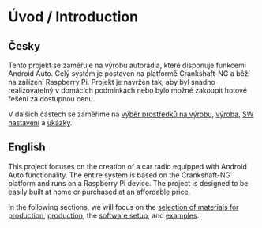 # Úvod / Introduction

## Česky
Tento projekt se zaměřuje na výrobu autorádia, které disponuje funkcemi Android Auto. Celý systém je postaven na platformě Crankshaft-NG a běží na zařízení Raspberry Pi. Projekt je navržen tak, aby byl snadno realizovatelný v domácích podmínkách nebo bylo možné zakoupit hotové řešení za dostupnou cenu.

V dalších částech se zaměříme na [výběr prostředků na výrobu](parts_list.md), [výroba](hardware.md), [SW nastavení](software.md) a [ukázky](examples.md).

## English
This project focuses on the creation of a car radio equipped with Android Auto functionality. The entire system is based on the Crankshaft-NG platform and runs on a Raspberry Pi device. The project is designed to be easily built at home or purchased at an affordable price.

In the following sections, we will focus on the [selection of materials for production](parts_list.md), [production](hardware.md), the [software setup](software.md), and [examples](examples.md).

